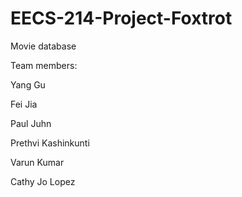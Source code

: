 EECS-214-Project-Foxtrot
========================

Movie database

Team members:

  Yang Gu
  
  Fei Jia
  
  Paul Juhn
  
  Prethvi Kashinkunti
  
  Varun Kumar
  
  Cathy Jo Lopez
  
